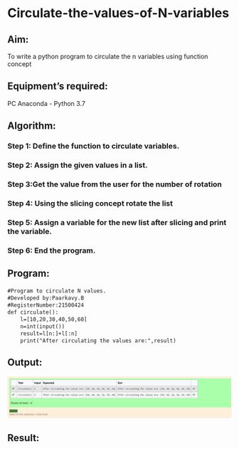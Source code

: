 # Circulate-the-values-of-N-variables
## Aim:
To write a python program to circulate the n variables using function concept
## Equipment’s required:
PC
Anaconda - Python 3.7
## Algorithm: 
### Step 1: Define the function to circulate variables.
### Step 2: Assign the given values in a list.
### Step 3:Get the value from the user for the number of rotation
### Step 4: Using the slicing concept rotate the list
### Step 5: Assign a variable for the new list after slicing and print the variable.
### Step 6: End the program.
## Program:
```
#Program to circulate N values.
#Developed by:Paarkavy.B
#RegisterNumber:21500424
def circulate():
    l=[10,20,30,40,50,60]
    n=int(input())
    result=l[n:]+l[:n]
    print("After circulating the values are:",result)
```
## Output:
![output](./circulate.png)
## Result:
